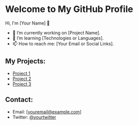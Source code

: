 # Welcome to My GitHub Profile

Hi, I'm [Your Name] 👋

- 🔭 I’m currently working on [Project Name].
- 🌱 I’m learning [Technologies or Languages].
- 📫 How to reach me: [Your Email or Social Links].

## My Projects:
- [Project 1](link)
- [Project 2](link)
- [Project 3](link)

## Contact:
- Email: [youremail@example.com]
- Twitter: [@yourtwitter](https://twitter.com/yourtwitter)
